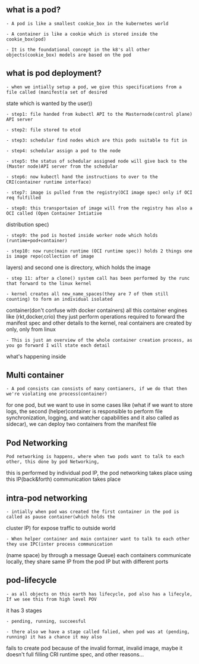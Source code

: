 ## what is a pod?

	- A pod is like a smallest cookie_box in the kubernetes world

	- A container is like a cookie which is stored inside the cookie_box(pod)

	- It is the foundational concept in the k8's all other objects(cookie_box) models are based on the pod
	
	
	
## what is pod deployment?

	- when we intially setup a pod, we give this specifications from a file called (manifest(a set of desired
 state which is wanted by the user))   
	
	- step1: file handed from kubectl API to the Masternode(control plane) API server
	
	- step2: file stored to etcd
	
	- step3: schedular find nodes which are this pods suitable to fit in
	
	- step4: schedular assign a pod to the node
	
	- step5: the status of schedular assigned node will give back to the (Master node)API server from the schedular
	
	- step6: now kubectl hand the instructions to over to the CRI(container runtime interface) 
	
	- step7: image is pulled from the registry(OCI image spec) only if OCI req fulfilled
	
	- step8: this transportaion of image will from the registry has also a OCI called (Open Container Intiative
 distribution spec) 
	
	- step9: the pod is hosted inside worker node which holds (runtime+pod+container)
	
	- step10: now runc(main runtime (OCI runtime spec)) holds 2 things one is image repo(collection of image 
layers) and second one is directory, which holds the image
	
	- step 11: after a clone() system call has been performed by the runc that forward to the linux kernel
	
	- kernel creates all new_name_spaces(they are 7 of them still counting) to form an individual isolated 
container(don't confuse with docker containers) all this container engines like (rkt,docker,crio) they just perform 
operations required to forward the manifest spec and other details to the kernel, real containers are created by only, 
only from linux

	- This is just an overview of the whole container creation process, as you go forward I will state each detail 
what's happening inside
	
	
	
## Multi container

	- A pod consists can consists of many contianers, if we do that then we're violating one process(container) 
for one pod, but we want to use in some cases like (what if we want to store logs, the second (helper)container is 
responsible to perform file synchronization, logging, and watcher capabilities and it also called as sidecar), we 
can deploy two containers from the manifest file



## Pod Networking

	Pod networking is happens, where when two pods want to talk to each other, this done by pod Networking, 
this is performed by individual pod IP, the pod networking takes place using this IP(back&forth) communication 
takes place 
	
	
	
	
## intra-pod networking  
	
	- intially when pod was created the first container in the pod is called as pause container(which holds the 
cluster IP) for expose traffic to outside world 
	
	- When helper container and main container want to talk to each other they use IPC(inter process communication
(name space) by through a message Queue) each containers communicate locally, they share same IP from the pod IP but 
with different ports
	
	
	
## pod-lifecycle

	- as all objects on this earth has lifecycle, pod also has a lifecyle, If we see this from high level POV 
it has 3 stages
	
	- pending, running, succeesful
	
	- there also we have a stage called falied, when pod was at (pending, running) it has a chance it may also 
fails to create pod because of the invalid format, invalid image, maybe it doesn't full filling CRI runtime spec, and other reasons...
	
	


